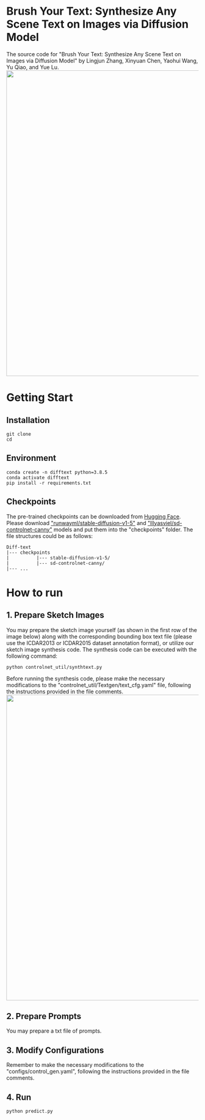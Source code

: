 # Brush Your Text: Synthesize Any Scene Text on Images via Diffusion Model
The source code for "Brush Your Text: Synthesize Any Scene Text on Images via Diffusion Model" by Lingjun Zhang, Xinyuan Chen, Yaohui Wang, Yu Qiao, and Yue Lu. <br>
<img src="/pics/teaser.png" width="800px">
# Getting Start
## Installation
```
git clone
cd 
```
## Environment
```
conda create -n difftext python=3.8.5
conda activate difftext
pip install -r requirements.txt
```

## Checkpoints
The pre-trained checkpoints can be downloaded from [Hugging Face](https://huggingface.co/). Please download ["runwayml/stable-diffusion-v1-5"](https://huggingface.co/runwayml/stable-diffusion-v1-5) and ["lllyasviel/sd-controlnet-canny"](https://huggingface.co/lllyasviel/sd-controlnet-canny) models and put them into the "checkpoints" folder. The file structures could be as follows:
```
Diff-text
|--- checkpoints
|          |--- stable-diffusion-v1-5/
|          |--- sd-controlnet-canny/
|--- ...
```

# How to run
## 1. Prepare Sketch Images
You may prepare the sketch image yourself (as shown in the first row of the image below) along with the corresponding bounding box text file (please use the ICDAR2013 or ICDAR2015 dataset annotation format), or utilize our sketch image synthesis code. The synthesis code can be executed with the following command:
```
python controlnet_util/synthtext.py
```
Before running the synthesis code, please make the necessary modifications to the "controlnet_util/Textgen/text_cfg.yaml" file, following the instructions provided in the file comments. <br>
<img src="/pics/teaser.png" width="800px">
## 2. Prepare Prompts
You may prepare a txt file of prompts.
## 3. Modify Configurations
Remember to make the necessary modifications to the "configs/control_gen.yaml", following the instructions provided in the file comments.
## 4. Run
```
python predict.py
```
